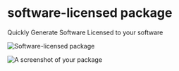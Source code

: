# software-licensed package

Quickly Generate Software Licensed to your software 

![Software-licensed package](https://imgflip.com/gif/1pp1x3)

![A screenshot of your package](https://f.cloud.github.com/assets/69169/2290250/c35d867a-a017-11e3-86be-cd7c5bf3ff9b.gif)
